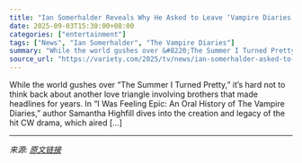 ```yaml
---
title: "Ian Somerhalder Reveals Why He Asked to Leave ‘Vampire Diaries’ During Season 3: ‘I Was So Angry… I Wanted Off’ (EXCLUSIVE)"
date: 2025-09-03T15:30:00+08:00
categories: ["entertainment"]
tags: ["News", "Ian Somerhalder", "The Vampire Diaries"]
summary: "While the world gushes over &#8220;The Summer I Turned Pretty,&#8221; it&#8217;s hard not to think back about another love triangle involving brothers that made headlines for years. In &#8220;I Was Fe"
source_url: "https://variety.com/2025/tv/news/ian-somerhalder-asked-to-leave-vampire-diaries-season-3-1236501370/"
---
```


While the world gushes over &#8220;The Summer I Turned Pretty,&#8221; it&#8217;s hard not to think back about another love triangle involving brothers that made headlines for years. In &#8220;I Was Feeling Epic: An Oral History of The Vampire Diaries,&#8221; author Samantha Highfill dives into the creation and legacy of the hit CW drama, which aired [&#8230;]

---

*来源: [原文链接](https://variety.com/2025/tv/news/ian-somerhalder-asked-to-leave-vampire-diaries-season-3-1236501370/)*
